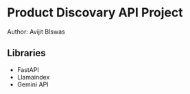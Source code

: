 # Product Discovary API Project
Author: Avijit BIswas

## Libraries

- FastAPI
- Llamaindex
- Gemini API
